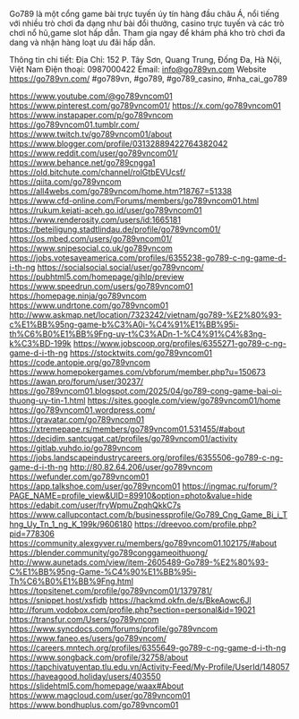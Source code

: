 Go789 là một cổng game bài trực tuyến úy tín hàng đầu châu Á, nổi tiếng với nhiều trò chơi đa dạng như bài đổi thưởng, casino trực tuyến và các trò chơi nổ hũ,game slot hấp dẫn. Tham gia ngay để khám phá kho trò chơi đa dang và nhận hàng loạt ưu đãi hấp dẫn.

Thông tin chi tiết:
Địa Chỉ: 152 P. Tây Sơn, Quang Trung, Đống Đa, Hà Nội, Việt Nam
Điện thoại: 0987000422
Email: info@go789vn.com
Website https://go789vn.com/
#go789vn, #go789, #go789_casino, #nha_cai_go789

https://www.youtube.com/@go789vncom01
https://www.pinterest.com/go789vncom01/
https://x.com/go789vncom01
https://www.instapaper.com/p/go789vncom
https://go789vncom01.tumblr.com/
https://www.twitch.tv/go789vncom01/about
https://www.blogger.com/profile/03132889422764382042
https://www.reddit.com/user/go789vncom01/
https://www.behance.net/go789cngga1
https://old.bitchute.com/channel/rolGtbEVUcsf/
https://qiita.com/go789vncom
https://all4webs.com/go789vncom/home.htm?18767=51338
https://www.cfd-online.com/Forums/members/go789vncom01.html
https://rukum.kejati-aceh.go.id/user/go789vncom01
https://www.renderosity.com/users/id:1665181
https://beteiligung.stadtlindau.de/profile/go789vncom01/
https://os.mbed.com/users/go789vncom01/
https://www.snipesocial.co.uk/go789vncom
https://jobs.votesaveamerica.com/profiles/6355238-go789-c-ng-game-d-i-th-ng
https://socialsocial.social/user/go789vncom/
https://pubhtml5.com/homepage/gihlp/preview
https://www.speedrun.com/users/go789vncom01
https://homepage.ninja/go789vncom
https://www.undrtone.com/go789vncom01
http://www.askmap.net/location/7323242/vietnam/go789-%E2%80%93-c%E1%BB%95ng-game-b%C3%A0i-%C4%91%E1%BB%95i-th%C6%B0%E1%BB%9Fng-uy-t%C3%ADn-1-%C4%91%C4%83ng-k%C3%BD-199k
https://www.jobscoop.org/profiles/6355271-go789-c-ng-game-d-i-th-ng
https://stocktwits.com/go789vncom01
https://code.antopie.org/go789vncom
https://www.homepokergames.com/vbforum/member.php?u=150673
https://awan.pro/forum/user/30237/
https://go789vncom01.blogspot.com/2025/04/go789-cong-game-bai-oi-thuong-uy-tin-1.html
https://sites.google.com/view/go789vncom01/home
https://go789vncom01.wordpress.com/
https://gravatar.com/go789vncom01
https://xtremepape.rs/members/go789vncom01.531455/#about
https://decidim.santcugat.cat/profiles/go789vncom01/activity
https://gitlab.vuhdo.io/go789vncom
https://jobs.landscapeindustrycareers.org/profiles/6355506-go789-c-ng-game-d-i-th-ng
http://80.82.64.206/user/go789vncom
https://wefunder.com/go789vncom01
https://app.talkshoe.com/user/go789vncom01
https://ingmac.ru/forum/?PAGE_NAME=profile_view&UID=89910&option=photo&value=hide
https://edabit.com/user/fryWpmuZpqhQkkC7s
https://www.callupcontact.com/b/businessprofile/Go789_Cng_Game_Bi_i_Thng_Uy_Tn_1_ng_K_199k/9606180
https://dreevoo.com/profile.php?pid=778306
https://community.alexgyver.ru/members/go789vncom01.102175/#about
https://blender.community/go789conggameoithuong/
http://www.aunetads.com/view/item-2605489-Go789-%E2%80%93-C%E1%BB%95ng-Game-%C4%90%E1%BB%95i-Th%C6%B0%E1%BB%9Fng.html
https://topsitenet.com/profile/go789vncom01/1379781/
https://snippet.host/xsfidb
https://hackmd.okfn.de/s/BkeAowc6Jl
http://forum.vodobox.com/profile.php?section=personal&id=19021
https://transfur.com/Users/go789vncom
https://www.syncdocs.com/forums/profile/go789vncom
https://www.faneo.es/users/go789vncom/
https://careers.mntech.org/profiles/6355649-go789-c-ng-game-d-i-th-ng
https://www.songback.com/profile/32758/about
https://tapchivatuyentap.tlu.edu.vn/Activity-Feed/My-Profile/UserId/148057
https://haveagood.holiday/users/403550
https://slidehtml5.com/homepage/waax#About
https://www.magcloud.com/user/go789vncom01
https://www.bondhuplus.com/go789vncom01
